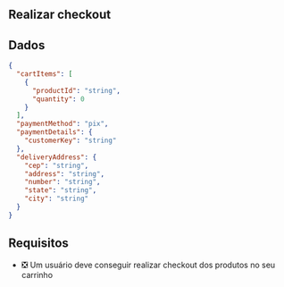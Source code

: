 ## Realizar checkout

## Dados

```json
{
  "cartItems": [
    {
      "productId": "string",
      "quantity": 0
    }
  ],
  "paymentMethod": "pix",
  "paymentDetails": {
    "customerKey": "string"
  },
  "deliveryAddress": {
    "cep": "string",
    "address": "string",
    "number": "string",
    "state": "string",
    "city": "string"
  }
}
```

## Requisitos
- ❎ Um usuário deve conseguir realizar checkout dos produtos no seu carrinho
